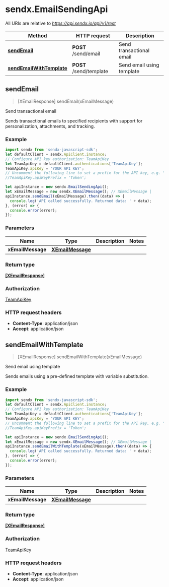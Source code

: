 # sendx.EmailSendingApi

All URIs are relative to *https://api.sendx.io/api/v1/rest*

Method | HTTP request | Description
------------- | ------------- | -------------
[**sendEmail**](EmailSendingApi.md#sendEmail) | **POST** /send/email | Send transactional email
[**sendEmailWithTemplate**](EmailSendingApi.md#sendEmailWithTemplate) | **POST** /send/template | Send email using template



## sendEmail

> [XEmailResponse] sendEmail(xEmailMessage)

Send transactional email

Sends transactional emails to specified recipients with support for personalization, attachments, and tracking. 

### Example

```javascript
import sendx from 'sendx-javascript-sdk';
let defaultClient = sendx.ApiClient.instance;
// Configure API key authorization: TeamApiKey
let TeamApiKey = defaultClient.authentications['TeamApiKey'];
TeamApiKey.apiKey = 'YOUR API KEY';
// Uncomment the following line to set a prefix for the API key, e.g. "Token" (defaults to null)
//TeamApiKey.apiKeyPrefix = 'Token';

let apiInstance = new sendx.EmailSendingApi();
let xEmailMessage = new sendx.XEmailMessage(); // XEmailMessage | 
apiInstance.sendEmail(xEmailMessage).then((data) => {
  console.log('API called successfully. Returned data: ' + data);
}, (error) => {
  console.error(error);
});

```

### Parameters


Name | Type | Description  | Notes
------------- | ------------- | ------------- | -------------
 **xEmailMessage** | [**XEmailMessage**](XEmailMessage.md)|  | 

### Return type

[**[XEmailResponse]**](XEmailResponse.md)

### Authorization

[TeamApiKey](../README.md#TeamApiKey)

### HTTP request headers

- **Content-Type**: application/json
- **Accept**: application/json


## sendEmailWithTemplate

> [XEmailResponse] sendEmailWithTemplate(xEmailMessage)

Send email using template

Sends emails using a pre-defined template with variable substitution. 

### Example

```javascript
import sendx from 'sendx-javascript-sdk';
let defaultClient = sendx.ApiClient.instance;
// Configure API key authorization: TeamApiKey
let TeamApiKey = defaultClient.authentications['TeamApiKey'];
TeamApiKey.apiKey = 'YOUR API KEY';
// Uncomment the following line to set a prefix for the API key, e.g. "Token" (defaults to null)
//TeamApiKey.apiKeyPrefix = 'Token';

let apiInstance = new sendx.EmailSendingApi();
let xEmailMessage = new sendx.XEmailMessage(); // XEmailMessage | 
apiInstance.sendEmailWithTemplate(xEmailMessage).then((data) => {
  console.log('API called successfully. Returned data: ' + data);
}, (error) => {
  console.error(error);
});

```

### Parameters


Name | Type | Description  | Notes
------------- | ------------- | ------------- | -------------
 **xEmailMessage** | [**XEmailMessage**](XEmailMessage.md)|  | 

### Return type

[**[XEmailResponse]**](XEmailResponse.md)

### Authorization

[TeamApiKey](../README.md#TeamApiKey)

### HTTP request headers

- **Content-Type**: application/json
- **Accept**: application/json

